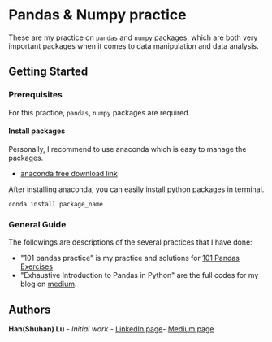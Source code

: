 # Pandas & Numpy practice

These are my practice on `pandas` and `numpy` packages, which are both very important packages when it comes to data manipulation and data analysis.

## Getting Started

### Prerequisites

For this practice, `pandas`, `numpy` packages are required.

#### Install packages

Personally, I recommend to use anaconda which is easy to manage the packages.
* [anaconda free download link](https://www.anaconda.com/distribution/#download-section)

After installing anaconda, you can easily install python packages in terminal. 
```
conda install package_name
```
### General Guide
The followings are descriptions of the several practices that I have done:
* "101 pandas practice" is my practice and solutions for [101 Pandas Exercises](https://www.machinelearningplus.com/python/101-pandas-exercises-python/)
 * "Exhaustive Introduction to Pandas in Python" are the full codes for my blog on [medium](https://medium.com/@lushuhan95).

## Authors

**Han(Shuhan) Lu** - *Initial work* - [LinkedIn page](https://www.linkedin.com/in/shuhan-lu/)- [Medium page](https://medium.com/@lush9516)



